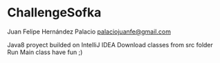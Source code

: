 # ChallengeSofka
Juan Felipe Hernández Palacio
palaciojuanfe@gmail.com

Java8 proyect builded on IntelliJ IDEA 
Download classes from src folder
Run Main class
have fun ;)
